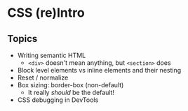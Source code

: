 # CSS (re)Intro

## Topics

* Writing semantic HTML
  * `<div>` doesn't mean anything, but `<section>` does
* Block level elements vs inline elements and their nesting
* Reset / normalize
* Box sizing: border-box (non-default)
  * It really _should_ be the default!
* CSS debugging in DevTools
